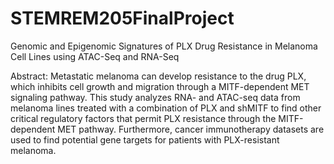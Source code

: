 # STEMREM205FinalProject
Genomic and Epigenomic Signatures of PLX Drug Resistance in Melanoma Cell Lines using ATAC-Seq and RNA-Seq

Abstract:
Metastatic melanoma can develop resistance to the drug PLX, which inhibits cell growth and migration through a MITF-dependent MET signaling pathway. This study analyzes RNA- and ATAC-seq data from melanoma lines treated with a combination of PLX and shMITF to find other critical regulatory factors that permit PLX resistance through the MITF-dependent MET pathway. Furthermore, cancer immunotherapy datasets are used to find potential gene targets for patients with PLX-resistant melanoma.

